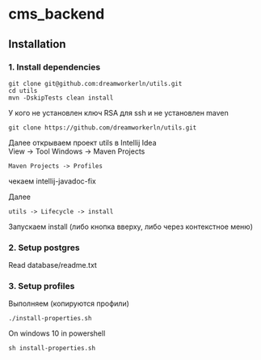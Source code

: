 # cms_backend

## Installation

### 1. Install dependencies 
```
git clone git@github.com:dreamworkerln/utils.git
cd utils
mvn -DskipTests clean install
```

У кого не установлен ключ RSA для ssh и не установлен maven  
```
git clone https://github.com/dreamworkerln/utils.git
```
Далее открываем проект utils в Intellij Idea  
View -> Tool Windows -> Maven Projects
``` 
Maven Projects -> Profiles
```    
чекаем intellij-javadoc-fix  

Далее 
```   
utils -> Lifecycle -> install
``` 
Запускаем install (либо кнопка вверху, либо через контекстное меню)                   


### 2. Setup postgres
Read  database/readme.txt 


### 3. Setup profiles
Выполняем (копируются профили)
```
./install-properties.sh
```
On windows 10 in powershell  
```
sh install-properties.sh
```
